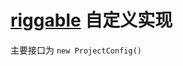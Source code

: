# [riggable](https://www.npmjs.com/package/@rushstack/rig-package) 自定义实现

主要接口为 `new ProjectConfig()`
